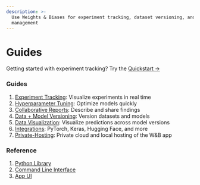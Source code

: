 ```yaml
---
description: >-
  Use Weights & Biases for experiment tracking, dataset versioning, and model
  management
---
```


# Guides

Getting started with experiment tracking? Try the [Quickstart →](../quickstart.md)

### Guides

1. [Experiment Tracking](track/): Visualize experiments in real time
2. [Hyperparameter Tuning](sweeps/): Optimize models quickly
3. [Collaborative Reports](reports/): Describe and share findings
4. [Data + Model Versioning](broken-reference): Version datasets and models
5. [Data Visualization](data-vis/): Visualize predictions across model versions
6. [Integrations](integrations/): PyTorch, Keras, Hugging Face, and more
7. [Private-Hosting](self-hosted/): Private cloud and local hosting of the W\&B app

### Reference

1. [Python Library](../ref/python/)
2. [Command Line Interface](../ref/cli/)
3. [App UI](../ref/app/)
